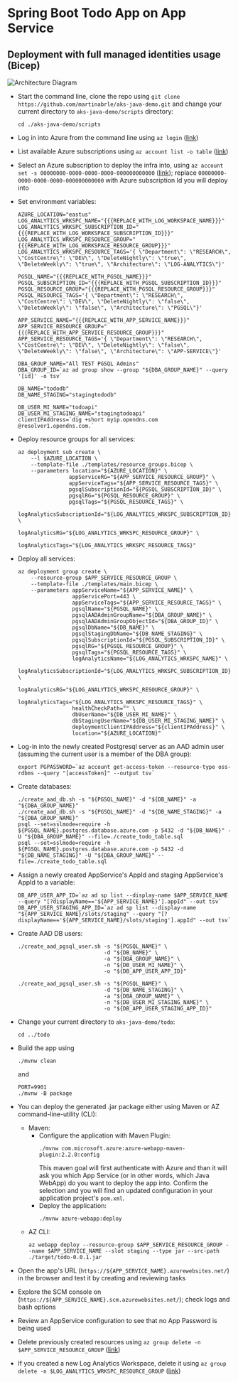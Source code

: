 # Spring Boot Todo App on App Service
## Deployment with full managed identities usage (Bicep)

![Architecture Diagram](../diagrams/demo-app-app-service-managed-identities.drawio.png)

* Start the command line, clone the repo using ```git clone https://github.com/martinabrle/aks-java-demo.git``` and change your current directory to ```aks-java-demo/scripts``` directory:
    ```
    cd ./aks-java-demo/scripts
    ```
* Log in into Azure from the command line using ```az login``` ([link](https://docs.microsoft.com/en-us/cli/azure/authenticate-azure-cli))
* List available Azure subscriptions using ```az account list -o table``` ([link](https://docs.microsoft.com/en-us/cli/azure/account#az-account-list))
* Select an Azure subscription to deploy the infra into, using ```az account set -s 00000000-0000-0000-0000-000000000000```
  ([link](https://docs.microsoft.com/en-us/cli/azure/account#az-account-set)); replace ```00000000-0000-0000-0000-000000000000``` with Azure subscription Id you will deploy into
* Set environment variables:
    ```
    AZURE_LOCATION="eastus"
    LOG_ANALYTICS_WRKSPC_NAME="{{{REPLACE_WITH_LOG_WORKSPACE_NAME}}}"
    LOG_ANALYTICS_WRKSPC_SUBSCRIPTION_ID="{{{REPLACE_WITH_LOG_WORKSPACE_SUBSCRIPTION_ID}}}"
    LOG_ANALYTICS_WRKSPC_RESOURCE_GROUP="{{{REPLACE_WITH_LOG_WORKSPACE_RESOURCE_GROUP}}}"
    LOG_ANALYTICS_WRKSPC_RESOURCE_TAGS='{ \"Department\": \"RESEARCH\", \"CostCentre\": \"DEV\", \"DeleteNightly\": \"true\",  \"DeleteWeekly\": \"true\", \"Architecture\": \"LOG-ANALYTICS\"}'
    
    PGSQL_NAME="{{{REPLACE_WITH_PGSQL_NAME}}}"
    PGSQL_SUBSCRIPTION_ID="{{{REPLACE_WITH_PGSQL_SUBSCRIPTION_ID}}}"
    PGSQL_RESOURCE_GROUP="{{{REPLACE_WITH_PGSQL_RESOURCE_GROUP}}}"
    PGSQL_RESOURCE_TAGS='{ \"Department\": \"RESEARCH\", \"CostCentre\": \"DEV\", \"DeleteNightly\": \"false\",  \"DeleteWeekly\": \"false\", \"Architecture\": \"PGSQL\"}'

    APP_SERVICE_NAME="{{{REPLACE_WITH_APP_SERVICE_NAME}}}"
    APP_SERVICE_RESOURCE_GROUP="{{{REPLACE_WITH_APP_SERVICE_RESOURCE_GROUP}}}"
    APP_SERVICE_RESOURCE_TAGS='{ \"Department\": \"RESEARCH\", \"CostCentre\": \"DEV\", \"DeleteNightly\": \"false\",  \"DeleteWeekly\": \"false\", \"Architecture\": \"APP-SERVICE\"}'

    DBA_GROUP_NAME="All TEST PGSQL Admins"
    DBA_GROUP_ID=`az ad group show --group "${DBA_GROUP_NAME}" --query '[id]' -o tsv`

    DB_NAME="tododb"
    DB_NAME_STAGING="stagingtododb"

    DB_USER_MI_NAME="todoapi"
    DB_USER_MI_STAGING_NAME="stagingtodoapi"
    clientIPAddress=`dig +short myip.opendns.com @resolver1.opendns.com.`
    ```
* Deploy resource groups for all services:
    ```
    az deployment sub create \
        --l $AZURE_LOCATION \
        --template-file ./templates/resource_groups.bicep \
        --parameters location="${AZURE_LOCATION}" \
                    appServiceRG="${APP_SERVICE_RESOURCE_GROUP}" \
                    appServiceTags="${APP_SERVICE_RESOURCE_TAGS}" \
                    pgsqlSubscriptionId="${PGSQL_SUBSCRIPTION_ID}" \
                    pgsqlRG="${PGSQL_RESOURCE_GROUP}" \
                    pgsqlTags="${PGSQL_RESOURCE_TAGS}" \
                    logAnalyticsSubscriptionId="${LOG_ANALYTICS_WRKSPC_SUBSCRIPTION_ID}" \
                    logAnalyticsRG="${LOG_ANALYTICS_WRKSPC_RESOURCE_GROUP}" \
                    logAnalyticsTags="${LOG_ANALYTICS_WRKSPC_RESOURCE_TAGS}"
    ```
* Deploy all services:
    ```
    az deployment group create \
        --resource-group $APP_SERVICE_RESOURCE_GROUP \
        --template-file ./templates/main.bicep \
        --parameters appServiceName="${APP_SERVICE_NAME}" \
                     appServicePort=443 \
                     appServiceTags="${APP_SERVICE_RESOURCE_TAGS}" \
                     pgsqlName="${PGSQL_NAME}" \
                     pgsqlAADAdminGroupName="${DBA_GROUP_NAME}" \
                     pgsqlAADAdminGroupObjectId="${DBA_GROUP_ID}" \
                     pgsqlDbName="${DB_NAME}" \
                     pgsqlStagingDbName="${DB_NAME_STAGING}" \
                     pgsqlSubscriptionId="${PGSQL_SUBSCRIPTION_ID}" \
                     pgsqlRG="${PGSQL_RESOURCE_GROUP}" \
                     pgsqlTags="${PGSQL_RESOURCE_TAGS}" \
                     logAnalyticsName="${LOG_ANALYTICS_WRKSPC_NAME}" \
                     logAnalyticsSubscriptionId="${LOG_ANALYTICS_WRKSPC_SUBSCRIPTION_ID}" \
                     logAnalyticsRG="${LOG_ANALYTICS_WRKSPC_RESOURCE_GROUP}" \
                     logAnalyticsTags="${LOG_ANALYTICS_WRKSPC_RESOURCE_TAGS}" \
                     healthCheckPath="" \
                     dbUserName="${DB_USER_MI_NAME}" \
                     dbStagingUserName="${DB_USER_MI_STAGING_NAME}" \
                     deploymentClientIPAddress="${clientIPAddress}" \
                     location="${AZURE_LOCATION}"
    ```
* Log-in into the newly created Postgresql server as an AAD admin user (assuming the current user is a member of the DBA group):
    ```
    export PGPASSWORD=`az account get-access-token --resource-type oss-rdbms --query "[accessToken]" --output tsv`
    ```
* Create databases:
    ```
    ./create_aad_db.sh -s "${PGSQL_NAME}" -d "${DB_NAME}" -a "${DBA_GROUP_NAME}"
    ./create_aad_db.sh -s "${PGSQL_NAME}" -d "${DB_NAME_STAGING}" -a "${DBA_GROUP_NAME}"
    psql --set=sslmode=require -h ${PGSQL_NAME}.postgres.database.azure.com -p 5432 -d "${DB_NAME}" -U "${DBA_GROUP_NAME}" --file=./create_todo_table.sql
    psql --set=sslmode=require -h ${PGSQL_NAME}.postgres.database.azure.com -p 5432 -d "${DB_NAME_STAGING}" -U "${DBA_GROUP_NAME}" --file=./create_todo_table.sql
    ```
* Assign a newly created AppService's AppId and staging AppService's AppId to a variable:
    ```
    DB_APP_USER_APP_ID=`az ad sp list --display-name $APP_SERVICE_NAME --query "[?displayName=='${APP_SERVICE_NAME}'].appId" --out tsv`
    DB_APP_USER_STAGING_APP_ID=`az ad sp list --display-name "${APP_SERVICE_NAME}/slots/staging" --query "[?displayName=='${APP_SERVICE_NAME}/slots/staging'].appId" --out tsv`
    ```
* Create AAD DB users:
    ```
    ./create_aad_pgsql_user.sh -s "${PGSQL_NAME}" \
                               -d "${DB_NAME}" \
                               -a "${DBA_GROUP_NAME}" \
                               -n "${DB_USER_MI_NAME}" \
                               -o "${DB_APP_USER_APP_ID}"

    ./create_aad_pgsql_user.sh -s "${PGSQL_NAME}" \
                               -d "${DB_NAME_STAGING}" \
                               -a "${DBA_GROUP_NAME}" \
                               -n "${DB_USER_MI_STAGING_NAME}" \
                               -o "${DB_APP_USER_STAGING_APP_ID}"
    ```

* Change your current directory to ```aks-java-demo/todo```:
    ```
    cd ../todo
    ```
* Build the app using
    ```
    ./mvnw clean
    ```
    and
    ```
    PORT=9901
    ./mvnw -B package
    ```
* You can deploy the generated .jar package either using Maven or AZ command-line-utility (CLI):
    * Maven:
        * Configure the application with Maven Plugin:
            ```
            ./mvnw com.microsoft.azure:azure-webapp-maven-plugin:2.2.0:config
            ```
            This maven goal will first authenticate with Azure and than it will ask you which App Service (or in other words, which Java WebApp) do you want to deploy the app into. Confirm the selection and you will find an updated configuration in your application project's ```pom.xml```.
        * Deploy the application:
             ```
             ./mvnw azure-webapp:deploy
             ```
    * AZ CLI:
        ``` 
        az webapp deploy --resource-group $APP_SERVICE_RESOURCE_GROUP --name $APP_SERVICE_NAME --slot staging --type jar --src-path ./target/todo-0.0.1.jar
        ```

* Open the app's URL (```https://${APP_SERVICE_NAME}.azurewebsites.net/```) in the browser and test it by creating and reviewing tasks
* Explore the SCM console on (```https://${APP_SERVICE_NAME}.scm.azurewebsites.net/```); check logs and bash options
* Review an AppService configuration to see that no App Password is being used
* Delete previously created resources using ```az group delete -n $APP_SERVICE_RESOURCE_GROUP``` ([link](https://docs.microsoft.com/en-us/cli/azure/group?view=azure-cli-latest#az-group-delete))
* If you created a new Log Analytics Workspace, delete it using  ```az group delete -n $LOG_ANALYTICS_WRKSPC_RESOURCE_GROUP``` ([link](https://docs.microsoft.com/en-us/cli/azure/group?view=azure-cli-latest#az-group-delete))
